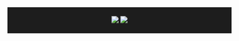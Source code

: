 <div style="background-color: #1D1D1D; padding: 5px">
  <!-- Overview Cards -->
  <p align="center" style="padding:1px;">
    <img src="https://github-readme-stats.vercel.app/api?username=douglaskosvoski&show_icons=true&count_private=true&line_height=27&theme=vue&include_all_commits=true">
    <img src="https://github-readme-stats.vercel.app/api/top-langs/?username=douglaskosvoski&count_private=true&hide=VHDL,GDScript,Java,C&langs_count=3&theme=vue">
  </p>
</div>
